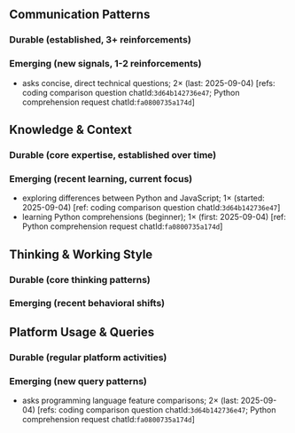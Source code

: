 ## Communication Patterns
### Durable (established, 3+ reinforcements)

### Emerging (new signals, 1-2 reinforcements)
- asks concise, direct technical questions; 2× (last: 2025-09-04) [refs: coding comparison question chatId:`3d64b142736e47`; Python comprehension request chatId:`fa0800735a174d`]

## Knowledge & Context
### Durable (core expertise, established over time)

### Emerging (recent learning, current focus)
- exploring differences between Python and JavaScript; 1× (started: 2025-09-04) [ref: coding comparison question chatId:`3d64b142736e47`]
- learning Python comprehensions (beginner); 1× (first: 2025-09-04) [ref: Python comprehension request chatId:`fa0800735a174d`]

## Thinking & Working Style
### Durable (core thinking patterns)

### Emerging (recent behavioral shifts)

## Platform Usage & Queries
### Durable (regular platform activities)

### Emerging (new query patterns)
- asks programming language feature comparisons; 2× (last: 2025-09-04) [refs: coding comparison question chatId:`3d64b142736e47`; Python comprehension request chatId:`fa0800735a174d`]